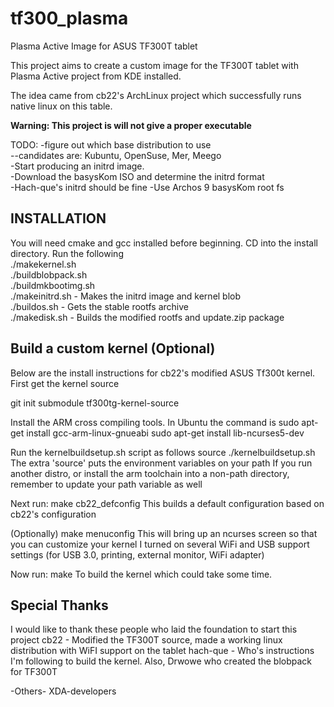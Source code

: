 tf300_plasma
============

Plasma Active Image for ASUS TF300T tablet

This project aims to create a custom image for the TF300T tablet with Plasma Active project from KDE installed.

The idea came from cb22's ArchLinux project which successfully runs native linux on this table.

<strong>Warning: This project is will not give a proper executable</strong>

TODO:
-figure out which base distribution to use<br/>
--candidates are: Kubuntu, OpenSuse, Mer, Meego<br/>
-Start producing an initrd image. <br/>
-Download the basysKom ISO and determine the initrd format<br/>
-Hach-que's initrd should be fine
-Use Archos 9 basysKom root fs

<h2> INSTALLATION </h2>
You will need cmake and gcc installed before beginning.
CD into the install directory.
Run the following<br/>
./makekernel.sh<br/>
./buildblobpack.sh<br/>
./buildmkbootimg.sh <br />
./makeinitrd.sh - Makes the initrd image and kernel blob<br />
./buildos.sh - Gets the stable rootfs archive <br />
./makedisk.sh - Builds the modified rootfs and update.zip package <br />

<h2> Build a custom kernel (Optional)</h2>

Below are the install instructions for cb22's modified ASUS Tf300t kernel.
First get the kernel source

git init submodule tf300tg-kernel-source

Install the ARM cross compiling tools. 
In Ubuntu the command is
sudo apt-get install gcc-arm-linux-gnueabi
sudo apt-get install lib-ncurses5-dev

Run the kernelbuildsetup.sh script as follows
source ./kernelbuildsetup.sh
The extra 'source' puts the environment variables on your path
If you run another distro, or install the arm toolchain into a non-path directory, remember to update your path variable as well

Next run:
make cb22_defconfig
This builds a default configuration based on cb22's configuration

(Optionally)
make menuconfig
This will bring up an ncurses screen so that you can customize your kernel
I turned on several WiFi and USB support settings (for USB 3.0, printing, external monitor, WiFi adapter)

Now run:
make
To build the kernel which could take some time.

<h2> Special Thanks </h2>
I would like to thank these people who laid the foundation to start this project
cb22 - Modified the TF300T source, made a working linux distribution with WiFI support on the tablet
hach-que - Who's instructions I'm following to build the kernel. Also, Drwowe who created the blobpack for TF300T

-Others-
XDA-developers
